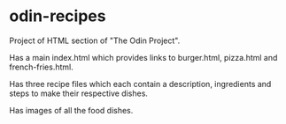 # odin-recipes

Project of HTML section of "The Odin Project".

Has a main index.html which provides links to burger.html, pizza.html and french-fries.html.

Has three recipe files which each contain a description, ingredients and steps to make their respective dishes.

Has images of all the food dishes.
